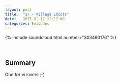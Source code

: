 ```yaml
---
layout: post
title:  "17 - Village Idiots"
date:   2017-01-17 12:12:00
categories: Episodes
---
```


{% include soundcloud.html number="303460176" %}

<br>

## Summary

One for vi lovers ;-)

